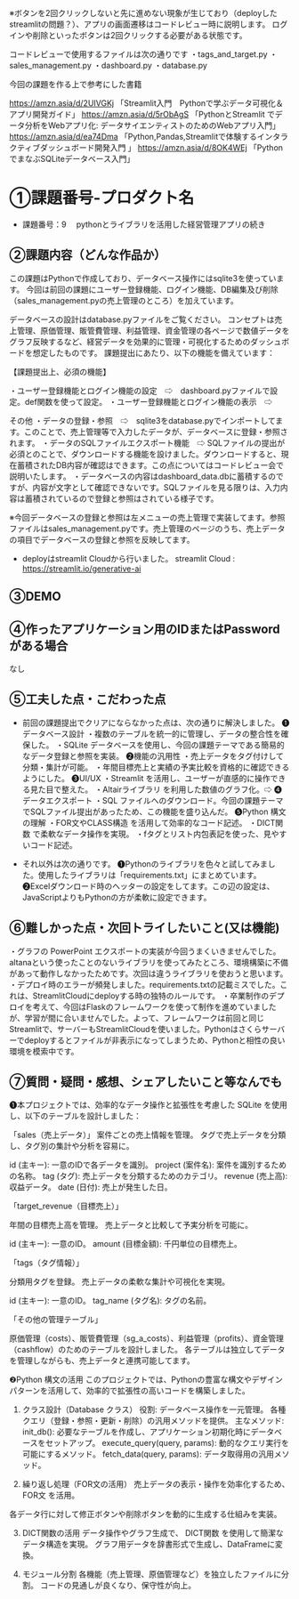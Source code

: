 ※ボタンを2回クリックしないと先に進めない現象が生じており（deployしたstreamlitの問題？）、アプリの画面遷移はコードレビュー時に説明します。
ログインや削除といったボタンは2回クリックする必要がある状態です。

コードレビューで使用するファイルは次の通りです
・tags_and_target.py
・sales_management.py
・dashboard.py
・database.py

今回の課題を作る上で参考にした書籍

https://amzn.asia/d/2UIVGKj
「Streamlit入門　Pythonで学ぶデータ可視化＆アプリ開発ガイド」
https://amzn.asia/d/5rObAgS
「PythonとStreamlit でデータ分析をWebアプリ化: データサイエンティストのためのWebアプリ入門」
https://amzn.asia/d/ea74Dma
「Python,Pandas,Streamlitで体験するインタラクティブダッシュボード開発入門 」
https://amzn.asia/d/8OK4WEj
「PythonでまなぶSQLiteデータベース入門」


# ①課題番号-プロダクト名

- 課題番号：9 　pythonとライブラリを活用した経営管理アプリの続き

## ②課題内容（どんな作品か）

この課題はPythonで作成しており、データベース操作にはsqlite3を使っています。
今回は前回の課題にユーザー登録機能、ログイン機能、DB編集及び削除（sales_management.pyの売上管理のところ）を加えています。

データベースの設計はdatabase.pyファイルをご覧ください。
コンセプトは売上管理、原価管理、販管費管理、利益管理、資金管理の各ページで数値データをグラフ反映するなど、経営データを効果的に管理・可視化するためのダッシュボードを想定したものです。
課題提出にあたり、以下の機能を備えています：

【課題提出上、必須の機能】

・ユーザー登録機能とログイン機能の設定　⇨　dashboard.pyファイルで設定。def関数を使って設定。
・ユーザー登録機能とログイン機能の表示　⇨　


その他
・データの登録・参照　⇨　sqlite3をdatabase.pyでインポートしてます。このことで、売上管理等で入力したデータが、データベースに登録・参照されます。
・データのSQLファイルエクスポート機能　⇨ SQLファイルの提出が必須とのことで、ダウンロードする機能を設けました。ダウンロードすると、現在蓄積されたDB内容が確認はできます。この点についてはコードレビュー会で説明いたします。
・データベースの内容はdashboard_data.dbに蓄積するのですが、内容が文字として確認できないです。SQLファイルを見る限りは、入力内容は蓄積されているので登録と参照はされている様子です。

※今回データベースの登録と参照は左メニューの売上管理で実装してます。参照ファイルはsales_management.pyです。売上管理のページのうち、売上データの項目でデータベースの登録と参照を反映してます。

- deployはstreamlit Cloudから行いました。
streamlit Cloud : https://streamlit.io/generative-ai

## ③DEMO


## ④作ったアプリケーション用のIDまたはPasswordがある場合

なし

## ⑤工夫した点・こだわった点
- 前回の課題提出でクリアにならなかった点は、次の通りに解決しました。
❶データベース設計
・複数のテーブルを統一的に管理し、データの整合性を確保した。
・SQLite データベースを使用し、今回の課題テーマである簡易的なデータ登録と参照を実装。
❷機能の汎用性
・売上データをタグ付けして分類・集計が可能。
・年間目標売上と実績の予実比較を資格的に確認できるようにした。
❸UI/UX
・Streamlit を活用し、ユーザーが直感的に操作できる見た目で整えた。
・Altairライブラリ を利用した数値のグラフ化。⇨
❹データエクスポート
・SQL ファイルへのダウンロード。今回の課題テーマでSQLファイル提出があったため、この機能を盛り込んだ。
❺Python 構文の理解
・FOR文やCLASS構造 を活用して効率的なコード記述。
・DICT関数 で柔軟なデータ操作を実現。
・fタグとリスト内包表記を使った、見やすいコード記述。

- それ以外は次の通りです。
❶Pythonのライブラリを色々と試してみました。使用したライブラリは「requirements.txt」にまとめています。
❷Excelダウンロード時のヘッターの設定をしてます。この辺の設定は、JavaScriptよりもPythonの方が柔軟に設定できます。


## ⑥難しかった点・次回トライしたいこと(又は機能)

・グラフの PowerPoint エクスポートの実装が今回うまくいきませんでした。altanaという使ったことのないライブラリを使ってみたところ、環境構築に不備があって動作しなかったためです。次回は違うライブラリを使おうと思います。
・デプロイ時のエラーが頻発しました。requirements.txtの記載ミスでした。これは、StreamlitCloudにdeployする時の独特のルールです。
・卒業制作のデプロイを考えて、今回はFlaskのフレームワークを使って制作を進めていましたが、学習が間に合いませんでした。よって、フレームワークは前回と同じStreamlitで、サーバーもStreamlitCloudを使いました。Pythonはさくらサーバーでdeployするとファイルが非表示になってしまうため、Pythonと相性の良い環境を模索中です。


## ⑦質問・疑問・感想、シェアしたいこと等なんでも

❶本プロジェクトでは、効率的なデータ操作と拡張性を考慮した SQLite を使用し、以下のテーブルを設計しました：

「sales（売上データ）」
案件ごとの売上情報を管理。
タグで売上データを分類し、タグ別の集計や分析を容易に。

id (主キー): 一意のIDで各データを識別。
project (案件名): 案件を識別するための名称。
tag (タグ): 売上データを分類するためのカテゴリ。
revenue (売上高): 収益データ。
date (日付): 売上が発生した日。

「target_revenue（目標売上）」

年間の目標売上高を管理。
売上データと比較して予実分析を可能に。

id (主キー): 一意のID。
amount (目標金額): 千円単位の目標売上。

「tags（タグ情報）」

分類用タグを登録。
売上データの柔軟な集計や可視化を実現。

id (主キー): 一意のID。
tag_name (タグ名): タグの名前。

「その他の管理テーブル」

原価管理（costs）、販管費管理（sg_a_costs）、利益管理（profits）、資金管理（cashflow）のためのテーブルを設計しました。
各テーブルは独立してデータを管理しながらも、売上データと連携可能してます。


❷Python 構文の活用
このプロジェクトでは、Pythonの豊富な構文やデザインパターンを活用して、効率的で拡張性の高いコードを構築しました。
1. クラス設計（Database クラス）
役割:
データベース操作を一元管理。
各種クエリ（登録・参照・更新・削除）の汎用メソッドを提供。
主なメソッド:
init_db(): 必要なテーブルを作成し、アプリケーション初期化時にデータベースをセットアップ。
execute_query(query, params): 動的なクエリ実行を可能にするメソッド。
fetch_data(query, params): データ取得用の汎用メソッド。

2. 繰り返し処理（FOR文の活用）
売上データの表示・操作を効率化するため、 FOR文 を活用。

各データ行に対して修正ボタンや削除ボタンを動的に生成する仕組みを実装。

3. DICT関数の活用
データ操作やグラフ生成で、 DICT関数 を使用して簡潔なデータ構造を実現。
グラフ用データを辞書形式で生成し、DataFrameに変換。

4. モジュール分割
各機能（売上管理、原価管理など）を独立したファイルに分割。
コードの見通しが良くなり、保守性が向上。
